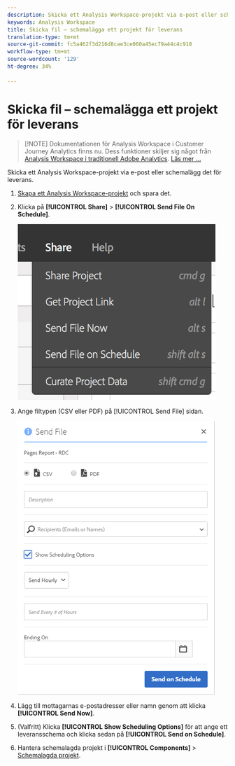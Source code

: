```yaml
---
description: Skicka ett Analysis Workspace-projekt via e-post eller schemalägg det för leverans.
keywords: Analysis Workspace
title: Skicka fil – schemalägga ett projekt för leverans
translation-type: tm+mt
source-git-commit: fc5a462f3d216d8cae3ce060a45ec79a44c4c918
workflow-type: tm+mt
source-wordcount: '129'
ht-degree: 34%

---
```



# Skicka fil – schemalägga ett projekt för leverans

>[!NOTE] Dokumentationen för Analysis Workspace i Customer Journey Analytics finns nu. Dess funktioner skiljer sig något från [Analysis Workspace i traditionell Adobe Analytics](https://docs.adobe.com/content/help/en/analytics/analyze/analysis-workspace/home.html). [Läs mer …](/help/getting-started/cja-aa.md)

Skicka ett Analysis Workspace-projekt via e-post eller schemalägg det för leverans.

1. [Skapa ett Analysis Workspace-projekt](https://docs.adobe.com/content/help/en/analytics/analyze/analysis-workspace/build-workspace-project/t-freeform-project.html) och spara det.
1. Klicka på **[!UICONTROL Share]** > **[!UICONTROL Send File On Schedule]**.

   ![Stegresultat](assets/send-file.png)

1. Ange filtypen (CSV eller PDF) på [!UICONTROL Send File] sidan.

   ![Stegresultat](assets/send-file-pop-up.png)

1. Lägg till mottagarnas e-postadresser eller namn genom att klicka **[!UICONTROL Send Now]**.
1. (Valfritt) Klicka **[!UICONTROL Show Scheduling Options]** för att ange ett leveransschema och klicka sedan på **[!UICONTROL Send on Schedule]**.
1. Hantera schemalagda projekt i **[!UICONTROL Components]** > [Schemalagda projekt](/help/analysis-workspace/curate-share/schedule-projects.md).
